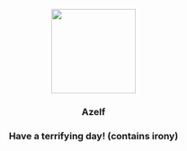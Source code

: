 <p align="center">
    <img src="https://raw.githubusercontent.com/PokeAPI/sprites/master/sprites/pokemon/482.png" width="150" height="150">
</p>
<h3 align="center"> <b>Azelf</b></h3>
<h3 align="center">Have a terrifying day! (contains irony)</h3>
